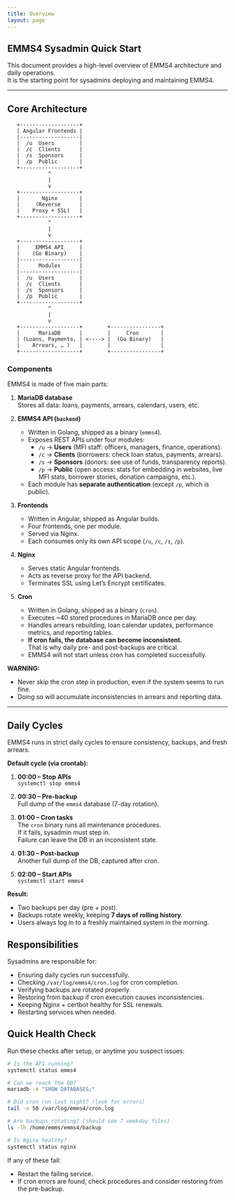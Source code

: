 ```yaml
---
title: Overview
layout: page
---
```


## EMMS4 Sysadmin Quick Start

This document provides a high-level overview of EMMS4 architecture and daily operations.  
It is the starting point for sysadmins deploying and maintaining EMMS4.

---

## Core Architecture

       +-------------------+
       | Angular Frontends |
       |-------------------|
       |  /u  Users        |
       |  /c  Clients      |
       |  /s  Sponsors     |
       |  /p  Public       |
       +-------------------+
                 ^
                 |
                 v
       +-------------------+
       |       Nginx       |
       |     (Reverse      |
       |    Proxy + SSL)   |
       +-------------------+
                 ^
                 |
                 v
       +-------------------+
       |     EMMS4 API     |
       |    (Go Binary)    |
       |-------------------|
       |      Modules      |
       |-------------------|
       |  /u  Users        |
       |  /c  Clients      |
       |  /s  Sponsors     |
       |  /p  Public       |
       +-------------------+
                 ^
                 |
                 v
       +-------------------+        +----------------+
       |      MariaDB      |        |     Cron       |
       | (Loans, Payments, | <----> |  (Go Binary)   |
       |    Arrears, … )   |        |                |
       +-------------------+        +----------------+

### Components

EMMS4 is made of five main parts:

1. **MariaDB database**  
   Stores all data: loans, payments, arrears, calendars, users, etc.

2. **EMMS4 API (`backend`)**  
   - Written in Golang, shipped as a binary (`emms4`).  
   - Exposes REST APIs under four modules:
     - `/u` → **Users** (MFI staff: officers, managers, finance, operations).  
     - `/c` → **Clients** (borrowers: check loan status, payments, arrears).  
     - `/s` → **Sponsors** (donors: see use of funds, transparency reports).  
     - `/p` → **Public** (open access: stats for embedding in websites, live MFI stats, borrower stories, donation campaigns, etc.).  
   - Each module has **separate authentication** (except `/p`, which is public).  

3. **Frontends**  
   - Written in Angular, shipped as Angular builds.
   - Four frontends, one per module.  
   - Served via Nginx.  
   - Each consumes only its own API scope (`/u`, `/c`, `/s`, `/p`).

4. **Nginx**  
   - Serves static Angular frontends.  
   - Acts as reverse proxy for the API backend.  
   - Terminates SSL using Let’s Encrypt certificates.

5. **Cron**  
   - Written in Golang, shipped as a binary (`cron`).  
   - Executes ~40 stored procedures in MariaDB once per day.  
   - Handles arrears rebuilding, loan calendar updates, performance metrics, and reporting tables.  
   - **If cron fails, the database can become inconsistent.**  
     That is why daily pre- and post-backups are critical.  
   - EMMS4 will not start unless cron has completed successfully.  

**WARNING:** 
- Never skip the cron step in production, even if the system seems to run fine.  
- Doing so will accumulate inconsistencies in arrears and reporting data.

---

## Daily Cycles

EMMS4 runs in strict daily cycles to ensure consistency, backups, and fresh arrears.  

**Default cycle (via crontab):**

1. **00:00 – Stop APIs**  
   `systemctl stop emms4`

2. **00:30 – Pre-backup**  
   Full dump of the `emms4` database (7-day rotation).  

3. **01:00 – Cron tasks**  
   The `cron` binary runs all maintenance procedures.  
   If it fails, sysadmin must step in.  
   Failure can leave the DB in an inconsistent state.

4. **01:30 – Post-backup**  
   Another full dump of the DB, captured after cron.  

5. **02:00 – Start APIs**  
   `systemctl start emms4`

**Result:**  
- Two backups per day (pre + post).  
- Backups rotate weekly, keeping **7 days of rolling history**.  
- Users always log in to a freshly maintained system in the morning.

## Responsibilities

Sysadmins are responsible for:

- Ensuring daily cycles run successfully.  
- Checking `/var/log/emms4/cron.log` for cron completion.  
- Verifying backups are rotated properly.  
- Restoring from backup if cron execution causes inconsistencies.  
- Keeping Nginx + certbot healthy for SSL renewals.  
- Restarting services when needed.  

## Quick Health Check

Run these checks after setup, or anytime you suspect issues:

```bash
# Is the API running?
systemctl status emms4

# Can we reach the DB?
mariadb -e "SHOW DATABASES;"

# Did cron run last night? (look for errors)
tail -n 50 /var/log/emms4/cron.log

# Are backups rotating? (should see 7 weekday files)
ls -lh /home/emms/emms4/backup

# Is Nginx healthy?
systemctl status nginx
```

If any of these fail:

- Restart the failing service.
- If cron errors are found, check procedures and consider restoring from the pre-backup.